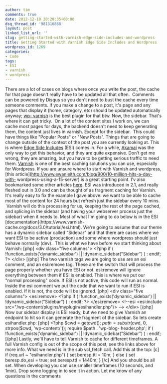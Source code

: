 ```yaml
---
author: tim
comments: true
date: 2012-12-18 20:20:35+00:00
dsq_thread_id: '981316888'
layout: post
linked_list_url: ''
slug: getting-started-with-varnish-edge-side-includes-and-wordpress
title: Getting Started with Varnish Edge Side Includes and Wordpress
wordpress_id: 1269
categories:
- Code
tags:
- ESI
- varnish
- wordpress
---
```


There are a lot of cases on blogs where once you write the post, the cache for
that page doesn't really have to be updated all that often.  Comments can be
powered by Disqus so you don't need to bust the cache every time someone
comments. If you make a change to a post, it's page and any pages that display
it (home, category, etc) should be updated automatically anyway; [wp-
varnish](https://github.com/pkhamre/wp-varnish) is the best plugin for that
btw. Now, the sidebar. That's where it can get tricky.  On a lot of the
content sites I work on, we can cache most pages for days, the backend doesn't
need to keep generating them, the content just lives in varnish. Except for
the sidebar.  This could have things like "Popular Posts" or "New Posts".
Things that are going to change outside of the context of the post you are
currently looking at. This is where [Edge Side
Includes](http://en.wikipedia.org/wiki/Edge_Side_Includes) (ESI) comes in.
For a while, [Akamai](http://www.akamai.com/html/support/esi.html) was the
only way to get this behavior, and they are quite expensive. Don't get me
wrong, they are amazing, but you have to be getting serious traffic to need
them. [Varnish](https://www.varnish-cache.org/) is one of the best caching
solutions you can use, especially for Wordpress. If you are unsure where to
start with Varnish and wordpress, [this
article](http://www.ewanleith.com/blog/900/10-million-hits-a-day-with-
wordpress-using-a-15-server) is a great starting point. I'v also bookmarked
some other articles
[here](https://pinboard.in/u:broderboy/t:varnish/t:wordpress). ESI was
introduced in 2.1, and really fleshed out in 3.0 and can be thought of as
fragment caching for Varnish. It's really easy to fix the example I gave
above: we want to be able to cache most of the content for 24 hours but
refresh just the sidebar every 10 mins.  Varnish will do this processing for
us, keeping the rest of the page cached, and splicing in the sidebar (and
having your webserver process just the sidebar) when it needs to. Most of what
I'm going to do below is in the ESI [documentation](https://www.varnish-
cache.org/docs/3.0/tutorial/esi.html). We're going to assume that our theme
has a dynamic sidebar called "Sidebar" and that there are cases where we want
ESI to be active (production) and some where wordpress should just behave
normally (dev).  This is what we have before we start thinking about Varnish:
[php] &lt;div class="five columns"&gt; &lt;?php if (
!function_exists('dynamic_sidebar') || !dynamic_sidebar("Sidebar") ) : endif;
?&gt; &lt;/div&gt; [/php] The two varnish tags we are going to use are an esi
comment, and an esi:remove tag. These are the switch that will process the
page properly whether you have ESI or not. esi:remove will ignore everything
between them if ESI is enabled. This is where we put our "normal processing"
code. If ESI is not active, this code will run as normal. Inside the esi
comment we put the code that we want to run if ESI is enabled. If it is not,
the code will be ignored. [php] &lt;div class="five columns"&gt;
&lt;esi:remove&gt; &lt;?php if ( !function_exists('dynamic_sidebar') ||
!dynamic_sidebar("Sidebar") ) : endif; ?&gt; &lt;/esi:remove&gt; &lt;!--esi
&lt;esi:include src="/wp-content/plugins/myplugin/esihandler.php"/&gt; \--&gt;
&lt;/div&gt; [/php] Now our sidebar display is ESI ready, but we need to give
Varnish an endpoint to hit so it can generate the fragment of the sidebar. So
lets create esihandler.php: [php] &lt;?php $cwd = getcwd(); $path =
substr($cwd, 0, strpos($cwd, 'wp-content/')); require $path . 'wp-blog-
header.php'; if ( !function_exists('dynamic_sidebar') ||
!dynamic_sidebar("Sidebar") ) : endif; [/php] Lastly, we'll have to tell
Varnish to cache for different timeframes. A full Varnish config is out of the
scope of this post, see the links above for more info. What we need is in the
sub vcl_fetch call. Add this at the top: [c] if (req.url ~ "esihandler.php") {
set beresp.ttl = 10m; } else { set beresp.do_esi = true; set beresp.ttl =
1440m; } [/c] And you should be all set. When developing you can use smaller
timeframes (10 seconds, and 1min). Drop some logging in to see it in action.
Let me know of any questions in the comments

